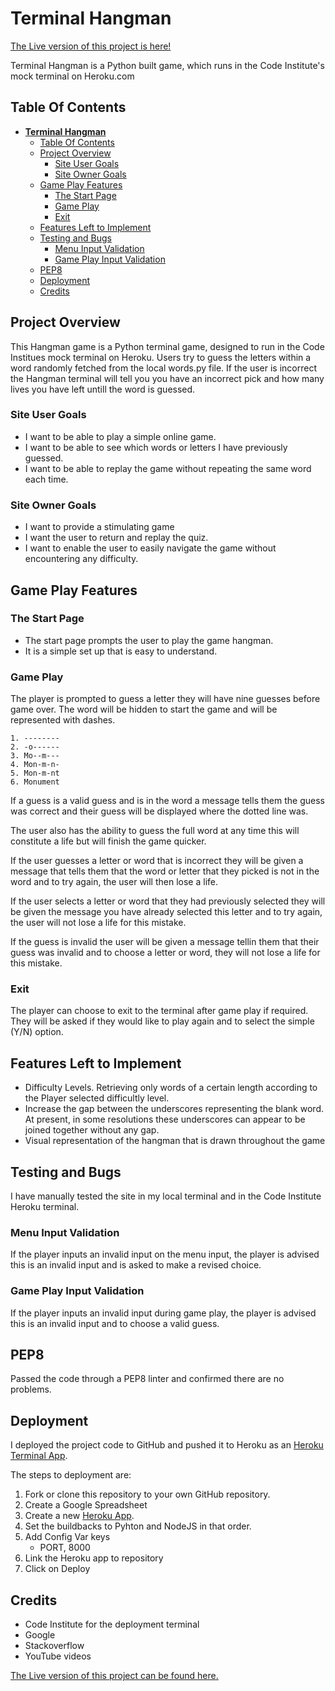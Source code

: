 # **Terminal Hangman**

[The Live version of this project is here!](https://jp-hangman.herokuapp.com/)

  Terminal Hangman is a Python built game, which runs in the Code Institute's mock terminal on Heroku.com

## Table Of Contents

- [**Terminal Hangman**](#terminal-hangman)
  - [Table Of Contents](#table-of-contents)
  - [Project Overview](#project-overview)
    - [Site User Goals](#site-user-goals)
    - [Site Owner Goals](#site-owner-goals)
  - [Game Play Features](#game-play-features)
    - [The Start Page](#the-start-page)
    - [Game Play](#game-play)
    - [Exit](#exit)
  - [Features Left to Implement](#features-left-to-implement)
  - [Testing and Bugs](#testing-and-bugs)
    - [Menu Input Validation](#menu-input-validation)
    - [Game Play Input Validation](#game-play-input-validation)
  - [PEP8](#pep8)
  - [Deployment](#deployment)
  - [Credits](#credits)

## Project Overview

  This Hangman game is a Python terminal game, designed to run in the Code Institues mock terminal on Heroku.
  Users try to guess the letters within a word randomly fetched from the local words.py file.
  If the user is incorrect the Hangman terminal will tell you you have an incorrect pick and how many lives you have left untill the word is guessed.

### Site User Goals

- I want to be able to play a simple online game.
- I want to be able to see which words or letters I have previously guessed.
- I want to be able to replay the game without repeating the same word each time.


### Site Owner Goals

- I want to provide a stimulating game
- I want the user to return and replay the quiz.
- I want to enable the user to easily navigate the game without encountering any difficulty.


## Game Play Features

### The Start Page

- The start page prompts the user to play the game hangman.
- It is a simple set up that is easy to understand.

### Game Play

  The player is prompted to guess a letter they will have nine guesses before game over. The word will be hidden to start the game and will be represented with dashes.

    1. --------
    2. -o------
    3. Mo--m---
    4. Mon-m-n-
    5. Mon-m-nt
    6. Monument
  
  If a guess is a valid guess and is in the word a message tells them the guess was correct and their guess will be displayed where the dotted line was.

  The user also has the ability to guess the full word at any time this will constitute a life but will finish the game quicker.

  If the user guesses a letter or word that is incorrect they will be given a message that tells them that the word or letter that they picked is not in the word and to try again, the user will then lose a life.

  If the user selects a letter or word that they had previously selected they will be given the message you have already selected this letter and to try again, the user will not lose a life for this mistake.

  If the guess is invalid the user will be given a message tellin them that their guess was invalid and to choose a letter or word, they will not lose a life for this mistake.

### Exit

  The player can choose to exit to the terminal after game play if required. They will be asked if they would like to play again and to select the simple (Y/N) option.

## Features Left to Implement

- Difficulty Levels. Retrieving only words of a certain length according to the Player selected difficultly level.
- Increase the gap between the underscores representing the blank word. At present, in some resolutions these underscores can appear to be joined together without any gap.
- Visual representation of the hangman that is drawn throughout the game 

## Testing and Bugs

I have manually tested the site in my local terminal and in the Code Institute Heroku terminal.

### Menu Input Validation

If the player inputs an invalid input on the menu input, the player is advised this is an invalid input and is asked to make a revised choice.

### Game Play Input Validation

If the player inputs an invalid input during game play, the player is advised this is an invalid input and to choose a valid guess.


## PEP8

  Passed the code through a PEP8 linter and confirmed there are no problems.

## Deployment

  I deployed the project code to GitHub and pushed it to Heroku as an [Heroku Terminal App](https://jp-hangman.herokuapp.com/).

  The steps to deployment are:

  1. Fork or clone this repository to your own GitHub repository.
  2. Create a Google Spreadsheet
  3. Create a new [Heroku App](https://id.heroku.com/login/).
  4. Set the buildbacks to Pyhton and NodeJS in that order.
  5. Add Config Var keys  
     - PORT, 8000
  6. Link the Heroku app to repository
  7. Click on Deploy

## Credits

- Code Institute for the deployment terminal
- Google
- Stackoverflow
- YouTube videos

[The Live version of this project can be found here.](https://jp-hangman.herokuapp.com/)
